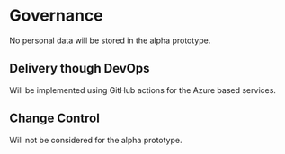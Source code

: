 # Governance 

No personal data will be stored in the alpha prototype.

## Delivery though DevOps 
Will be implemented using GitHub actions for the Azure based services.

## Change Control
Will not be considered for the alpha prototype.

